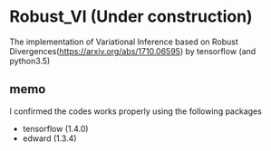 # Robust_VI (Under construction)
The implementation of Variational Inference based on Robust Divergences(https://arxiv.org/abs/1710.06595) by tensorflow (and python3.5)

## memo
I confirmed the codes works properly using the following packages
* tensorflow (1.4.0)
* edward (1.3.4)

